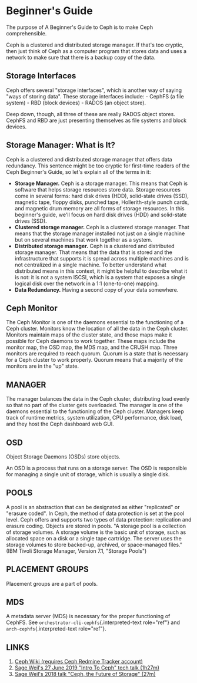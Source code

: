 # Beginner\'s Guide

The purpose of A Beginner\'s Guide to Ceph is to make Ceph
comprehensible.

Ceph is a clustered and distributed storage manager. If that\'s too
cryptic, then just think of Ceph as a computer program that stores data
and uses a network to make sure that there is a backup copy of the data.

## Storage Interfaces

Ceph offers several \"storage interfaces\", which is another way of
saying \"ways of storing data\". These storage interfaces include: -
CephFS (a file system) - RBD (block devices) - RADOS (an object store).

Deep down, though, all three of these are really RADOS object stores.
CephFS and RBD are just presenting themselves as file systems and block
devices.

## Storage Manager: What is It?

Ceph is a clustered and distributed storage manager that offers data
redundancy. This sentence might be too cryptic for first-time readers of
the Ceph Beginner\'s Guide, so let\'s explain all of the terms in it:

-   **Storage Manager.** Ceph is a storage manager. This means that Ceph
    is software that helps storage resources store data. Storage
    resources come in several forms: hard disk drives (HDD), solid-state
    drives (SSD), magnetic tape, floppy disks, punched tape,
    Hollerith-style punch cards, and magnetic drum memory are all forms
    of storage resources. In this beginner\'s guide, we\'ll focus on
    hard disk drives (HDD) and solid-state drives (SSD).
-   **Clustered storage manager.** Ceph is a clustered storage manager.
    That means that the storage manager installed not just on a single
    machine but on several machines that work together as a system.
-   **Distributed storage manager.** Ceph is a clustered and distributed
    storage manager. That means that the data that is stored and the
    infrastructure that supports it is spread across multiple machines
    and is not centralized in a single machine. To better understand
    what distributed means in this context, it might be helpful to
    describe what it is not: it is not a system ISCSI, which is a system
    that exposes a single logical disk over the network in a 1:1
    (one-to-one) mapping.
-   **Data Redundancy.** Having a second copy of your data somewhere.

## Ceph Monitor

The Ceph Monitor is one of the daemons essential to the functioning of a
Ceph cluster. Monitors know the location of all the data in the Ceph
cluster. Monitors maintain maps of the cluster state, and those maps
make it possible for Ceph daemons to work together. These maps include
the monitor map, the OSD map, the MDS map, and the CRUSH map. Three
monitors are required to reach quorum. Quorum is a state that is
necessary for a Ceph cluster to work properly. Quorum means that a
majority of the monitors are in the \"up\" state.

## MANAGER

The manager balances the data in the Ceph cluster, distributing load
evenly so that no part of the cluster gets overloaded. The manager is
one of the daemons essential to the functioning of the Ceph cluster.
Managers keep track of runtime metrics, system utilization, CPU
performance, disk load, and they host the Ceph dashboard web GUI.

## OSD

Object Storage Daemons (OSDs) store objects.

An OSD is a process that runs on a storage server. The OSD is
responsible for managing a single unit of storage, which is usually a
single disk.

## POOLS

A pool is an abstraction that can be designated as either \"replicated\"
or \"erasure coded\". In Ceph, the method of data protection is set at
the pool level. Ceph offers and supports two types of data protection:
replication and erasure coding. Objects are stored in pools. \"A storage
pool is a collection of storage volumes. A storage volume is the basic
unit of storage, such as allocated space on a disk or a single tape
cartridge. The server uses the storage volumes to store backed-up,
archived, or space-managed files.\" (IBM Tivoli Storage Manager, Version
7.1, \"Storage Pools\")

## PLACEMENT GROUPS

Placement groups are a part of pools.

## MDS

A metadata server (MDS) is necessary for the proper functioning of
CephFS. See `orchestrator-cli-cephfs`{.interpreted-text role="ref"} and
`arch-cephfs`{.interpreted-text role="ref"}.

## LINKS

1.  [Ceph Wiki (requires Ceph Redmine Tracker
    account)](https://tracker.ceph.com/projects/ceph/wiki)
2.  [Sage Weil\'s 27 June 2019 \"Intro To Ceph\" tech talk
    (1h27m)](https://www.youtube.com/watch?v=PmLPbrf-x9g)
3.  [Sage Weil\'s 2018 talk \"Ceph, the Future of Storage\"
    (27m)](https://www.youtube.com/watch?v=szE4Hg1eXoA)
